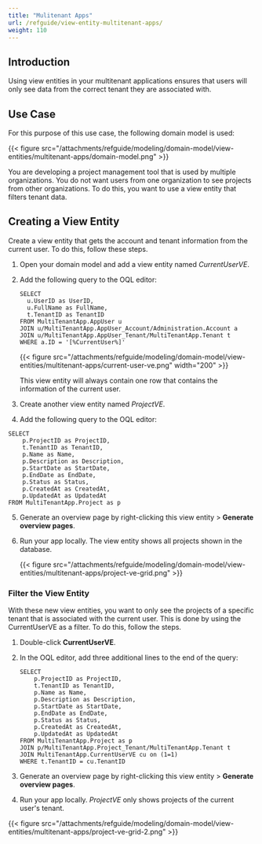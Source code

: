 ```yaml
---
title: "Mulitenant Apps"
url: /refguide/view-entity-multitenant-apps/
weight: 110
---
```


## Introduction

Using view entities in your multitenant applications ensures that users will only see data from the correct tenant they are associated with. 

## Use Case

For this purpose of this use case, the following domain model is used:

{{< figure src="/attachments/refguide/modeling/domain-model/view-entities/multitenant-apps/domain-model.png" >}}

You are developing a project management tool that is used by multiple organizations. You do not want users from one organization to see projects from other organizations. To do this, you want to use a view entity that filters tenant data.

## Creating a View Entity

Create a view entity that gets the account and tenant information from the current user. To do this, follow these steps.

1. Open your domain model and add a view entity named *CurrentUserVE*.
2. Add the following query to the OQL editor:

    ```
    SELECT
      u.UserID as UserID,
      u.FullName as FullName,
      t.TenantID as TenantID
    FROM MultiTenantApp.AppUser u
    JOIN u/MultiTenantApp.AppUser_Account/Administration.Account a
    JOIN u/MultiTenantApp.AppUser_Tenant/MultiTenantApp.Tenant t
    WHERE a.ID = '[%CurrentUser%]'
    ```

    {{< figure src="/attachments/refguide/modeling/domain-model/view-entities/multitenant-apps/current-user-ve.png" width="200" >}}

    This view entity will always contain one row that contains the information of the current user. 

3. Create another view entity named *ProjectVE*.
4. Add the following query to the OQL editor:

  ```
  SELECT
      p.ProjectID as ProjectID,
      t.TenantID as TenantID,
      p.Name as Name,
      p.Description as Description,
      p.StartDate as StartDate,
      p.EndDate as EndDate,
      p.Status as Status,
      p.CreatedAt as CreatedAt,
      p.UpdatedAt as UpdatedAt
  FROM MultiTenantApp.Project as p
  ```

5. Generate an overview page by right-clicking this view entity > **Generate overview pages**.
6. Run your app locally. The view entity shows all projects shown in the database. 

    {{< figure src="/attachments/refguide/modeling/domain-model/view-entities/multitenant-apps/project-ve-grid.png" >}}

### Filter the View Entity

With these new view entities, you want to only see the projects of a specific tenant that is associated with the current user. This is done by using the CurrentUserVE as a filter. To do this, follow the steps.

1. Double-click **CurrentUserVE**.
2. In the OQL editor, add three additional lines to the end of the query:

    ```
    SELECT
        p.ProjectID as ProjectID,
        t.TenantID as TenantID,
        p.Name as Name,
        p.Description as Description,
        p.StartDate as StartDate,
        p.EndDate as EndDate,
        p.Status as Status,
        p.CreatedAt as CreatedAt,
        p.UpdatedAt as UpdatedAt
    FROM MultiTenantApp.Project as p
    JOIN p/MultiTenantApp.Project_Tenant/MultiTenantApp.Tenant t
    JOIN MultiTenantApp.CurrentUserVE cu on (1=1)
    WHERE t.TenantID = cu.TenantID
    ```

3. Generate an overview page by right-clicking this view entity > **Generate overview pages**.
4. Run your app locally. *ProjectVE* only shows projects of the current user's tenant.

{{< figure src="/attachments/refguide/modeling/domain-model/view-entities/multitenant-apps/project-ve-grid-2.png" >}}
